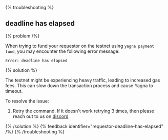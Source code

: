 {% troubleshooting %}

## deadline has elapsed

{% problem /%}

When trying to fund your requestor on the testnet using `yagna payment fund`, you may encounter the following error message:

```
Error: deadline has elapsed
```

{% solution %}

The testnet might be experiencing heavy traffic, leading to increased gas fees. This can slow down the transaction process and cause Yagna to timeout.

To resolve the issue:

1. Retry the command. If it doesn't work retrying 3 times, then please reach out to us on [discord](https://chat.golem.network)

{% /solution %}
{% feedback identifier="requestor-deadline-has-elapsed" /%}
{% /troubleshooting %}
